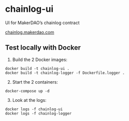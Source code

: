 # chainlog-ui
UI for MakerDAO’s chainlog contract

[chainlog.makerdao.com](https://chainlog.makerdao.com)

## Test locally with Docker
1. Build the 2 Docker images:
```
docker build -t chainlog-ui .
docker build -t chainlog-logger -f Dockerfile.logger .
```
2. Start the 2 containers:
```
docker-compose up -d
```
3. Look at the logs:
```
docker logs -f chainlog-ui
docker logs -f chainlog-logger
```
